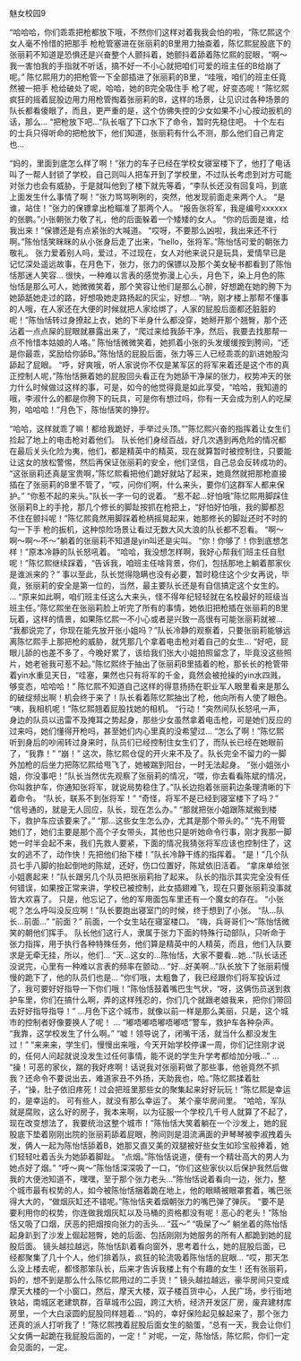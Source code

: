 魅女校园9

“哈哈哈，你们乖乖把枪都放下哦，不然你们这样对着我我会怕的啦，“陈忆熙这个女人毫不怜惜的把那手 枪枪管塞进在张丽莉的B里用力抽查着，陈忆熙屁股底下的张丽莉不知道是恐惧还是兴奋整个人颤抖着，她颤抖着舔着陈忆熙的屁眼，“啊～我一害怕我的手指就不听话，搞不好一不小心就把咱们可爱的班主任的B给崩了呢。”
  陈忆熙用力的把枪管一下全部插进了张丽莉的B里，“哇哦，咱们的班主任竟然被一把手 枪给破处了呢，哈哈，她的B完全吸住手 枪了呢，好变态呢！”陈忆熙疯狂的摇着屁股边用力用枪管掏着张丽莉的B，这样的场景，让见识过各种场景的队长都看傻眼了，而且，更严重的是，这个仿佛失控的少女如果不小心按动扳机的话，那么…
  “把枪放下吧…”队长咽了下口水下了命令，暂时先稳住吧。
   十个左右的士兵只得听命的把枪放下，他们知道，张丽莉有什么不测，那么他们自己肯定也…

  “妈的，里面到底怎么样了啊！”张力的车子已经在学校女寝室楼下了，他打了电话叫了一帮人封锁了学校，自己则叫人把车开到了学校里，不过队长考虑到对方可能对张力也会有威胁，于是就叫他到了楼下就先等着，“李队长还没有回复吗，到底上面发生什么事情了啊！”张力骂骂咧咧的，突然，他发现前面走来两个人。 
  “是谁，站住！”张力的保镖拿出枪瞄准了那两个人。
  “报告张将军，我是编号xxxxxx的张鹏。”小张朝张力敬了礼，他的后面躲着一个矮矮的女人。
  “你的后面是谁，给我出来！”保镖还是有点紧张的大喊道。
   “哎呀，不要那么凶啦，我出来还不行啊。”陈怡恬笑眯眯的从小张身后走了出来，“hello，张将军。”陈怡恬可爱的朝张力敬礼。
  张力爱着别人吗，爱过，不过现在，女人对他来说只是玩具，爱情早已是记忆深处遥远故事，在月色下，张力，张力的保镖以及那个美女秘书都看到了陈怡恬那迷人笑容…
  很快，一种难以言表的感觉弥漫上心头，月色下，染上月色的陈怡恬是那么可人，她微微笑着，那个笑容让他们是那么心醉，好想跪在她的胯下为她舔舐她走过的路，好想吸她走路扬起的灰尘，好想…
  “呐，刚才楼上那帮不懂事的人哦，在人家还在大便的时候就把人家给绑了，人家的屁股后面都还脏脏的呢！”陈怡恬转过身撩起上衣，她的下半身什么都没穿，她掰开那个翘臀，那个还沾着一点点屎的屁眼就暴露出来了，“爬过来给我舔干净，然后，我要去找那帮一点不怜惜本姑娘的人咯。”
  陈怡恬微微笑着，她抓着小张的头发缓缓按到胯间，“还是你最乖，奖励给你舔B。”陈怡恬的屁股后面，张力等三人已经乖乖的趴进她股沟舔起了屁眼。 
“呼，好爽哦，听人家说你不仅是某军区的将军来着还是这个市的真正控制人呢，”陈怡恬撅着她的屁股回头看正在为她舔干净屎的张力，权势冲天的张力什么时候做过这样的事，可是，如今的他觉得竟是如此享受，“哈哈，我知道的哦，李淑什么的都是你胯下的玩具，可是你有想过吗，你有一天会成为别人的吃屎狗，哈哈哈！”月色下，陈怡恬笑的狰狞。

  “哈哈，这样就乖了嘛！都给我跪好，手举过头顶。””陈忆熙兴奋的指挥着让女生们捡起了地上的电击枪对着他们。
  队长他们身经百战，好几次遇到再危险的情况都在最后关头化险为夷，他们，都是精英中的精英，现在就算暂时被控制住，只要能让这女的放松警惕，然后再保证张丽莉的安全，他们坚信，自己总会反转成功的。
  “这张丽莉还真是宝贵啊，”陈忆熙看把他们跪好就站了起来，她竟然就把那枪直接插在了张丽莉的B里不管了，“哎，问你们啊，什么来头，要你们这群军人都来保护。”
 “你惹不起的来头。”队长一字一句的说着。
  “惹不起…好怕哦”陈忆熙用脚踩住张丽莉B上的手抢，那几个修长的脚趾按抓在枪把上，“好怕好怕哦，我的脚都忍不住在颤抖呢！”陈忆熙竟然用脚踩着枪柄摇晃起来，她那修长的脚趾还时不时的勾一下手 枪的扳机，这种惊险场景让看过无数大风大浪的队长都不忍看。
  “啊～啊～啊～不～”躺着的张丽莉不知道是yin叫还是尖叫。
  “你！你够了！你到底想怎样！”原本冷静的队长怒吼着。
  “哈哈，我没想怎样啊，我好心帮我们班主任自慰呢！”陈忆熙继续踩着，“告诉我，咱班主任啥背景，你们，包括那地上躺着那家伙是谁派来的？”
  事以至此，队长觉得隐瞒也没有必要，暂时稳住这个少女再说，毕竟，张丽莉的安全是第一位的，当然，最主要队长还是有自信搞定这个女生的。
  …
  “原来如此啊，咱们班主任这么大来头，怪不得年纪轻轻就在名校最好的班级当班主任。”陈忆熙坐在张丽莉脸上听完了所有的事情，她依旧把枪插在张丽莉的B里玩着，这样的情景，如果陈忆熙一不小心或者是兴致一高很有可能张丽莉就被…
  “我都说完了，你现在能先放开张小姐吗？”队长冷静的观察着，只要张丽莉能够远离陈忆熙手上那把枪的威胁，就凭那几个拿着电击枪对着自己的女生… 
  “好吧，屁眼儿舔的也差不多了，今晚好累了，该给我们张大小姐拍照留念了，毕竟没这些照片，她老爸我可惹不起。”陈忆熙终于抽出了张丽莉B里插着的枪，那长长的枪管带着yin水重见天日，“哇塞，果然也只有将军的千金，竟然会被抢操的yin水四溅，够变态，哈哈哈！”
  陈忆熙不知道自己这样的得意扬扬在职业军人眼里看来是那么的破绽频出啊！机会终于来了！队长看着陈忆熙抽出了枪，他向所有人使了眼色。
  “咦，我相机呢！”陈忆熙翘着屁股找她的相机。
  “行动！”突然间队长怒吼一声，身边的队员以迅雷不及掩耳之势起身，那些少女虽然拿着电击枪，可是她们反应的过来吗，她们懂得开枪吗，甚至她们内心里真的没希望过…
  “怎么了啊！”陈忆熙听到身后的吵闹转过身来时，队员们已经控制住女生们了，而队长已经在她眼前了，“我靠！”
  “崩！”
   这次，陈忆熙仓促的开火来不及了。队长完全不留力的一脚外加枪的后坐力把陈忆熙给甩飞了，她被踹到阳台，一时无法起身。
  “张小姐张小姐，你没事吧！”队长当然优先观察了张丽莉的情况，“喂，你去看看陈斌的情况，你叫救护车，你通知张将军，就说局势稳住了。”队长边抱着张丽莉边条理清晰的下着命令。 
  “队长，联系不到张将军！”
  “奇怪，将军不是已经到寝室楼下了吗？”
  “信号通的，就是无人回应，队长，现在怎么办。”
  “那就把张小姐跟陈斌搬到楼下，救护车应该要来了。”
  “那…这些女生怎么办，尤其是那个带头的。”
  “先不用管她们了，她们主要是那个高个子女带头，其他也只是听她命令行事，刚才我那一脚她一时半会起不来，我们先救人要紧，下面的情况我猜张将军应该也控制住了，这女的逃不了，动作快！先把他们抬下楼！”队长冷静干练的指挥着。
  “是！”几个队员七手八脚的抬起倒地的陈斌，还好，伤口位置好，陈斌依旧活着。
  “拿床单给张小姐裹起来！”队长跟另几个队员把张丽莉抬了起来。
  队长的指示其实完全没有任何错误，如果按正常来讲，学校已被控制，此女插翅难飞，现在只要张丽莉没事就皆大欢喜了。
 只是，他忘记了，他的军用面包车里还有一个魔女的存在。
  “小张呢？怎么呼叫没反应啊！”队长要跑出寝室门的时候，终于想到了小张。
  “队…队长…前面…”
   “前面？”
  前面，一个女生站在寝室楼口。
  “嗨，兵哥哥们～”陈怡恬微笑的朝他们挥手。
  队长他们这行人，隶属于张力下面的特殊行动部队，只听命于张力指挥，用于执行各种特殊任务，他们算是精英中的人精英，而且，他们入队要求是无牵无挂，所以，他们…
  “天…这女的…陈怡恬，大家不要看…她…”队长话还没说完，心里有一种难以言表的频率在颤动…
  “好…好美啊…”队长放下了张丽莉慢慢的跪下了，他的队员们也是…
  “你们哦，太粗鲁了，我已经跟你们将军投诉过了，我可要好好指导一下你们哦！”陈怡恬鼓着嘴巴生气状，“呀，这俩伤员送到救护车里，你们在搞什么啊，弄的这样残忍的，你们几个就跟老娘我来，把你们带回去好好指导指导！”
…月色下这个城市，就像以前一样是那么美丽，只是，这个城市的控制者好像要换人了呢！
  …
  “嘟唔嘟唔嘟唔嘟唔”警车，救护车各种杂声。 
  “我靠，这学校发生了什么啊。”
   “嘘！领导说了，闭嘴干活，就当什么都没发生过！”
   “来来来，学生们，慢慢出来哦，今天开始学校停课一周，你们记住刚才说的，任何人问起就说没发生过任何事情，能不说的学生升学考都给加分哦…”
  …
  “操！可恶的家伙，踹的我好疼啊！话说我对张丽莉做了那些事，他爸竟然不抓我？还命令不要说出去，难道家丑不外扬，天助我也，哈。”陈忆熙揉着肚子，“操，肚子依旧疼死！过会把班里那些女的聚集起来好好玩玩！”陈忆熙是幸运的，是幸运的。
  可有些人，就没有那么幸运了。
  某个豪华房间里。
  “哈哈，军队就是腐败，这么好的房子，我本来啊，以为征服一个学校几千号人就算了不起了，现在改变想法了，我要统治这整个城市！”陈怡恬大笑着躺在一个沙发上，她的屁股底下垫着刚刚出院的张丽莉舔着屁眼，胯间则是泪流满面的尹琴琴被李淑拽着头发，俩人一起为陈怡恬舔着B，她那又直又美的双腿被好些女生如珍宝般捧着，她们轻轻吐着舌头为她舔着脚趾。
  “点烟。”陈怡恬说道，便有一个精壮高大的男人为她点好了烟。” 
  “呼～爽～”陈怡恬深深吸了一口，“你们这些家伙以后保护我然后做我的大便池知道不，嘿嘿，至于那个张力老头…”陈怡恬说着看向一边，张力，整个城市最有权势的人，如今被陈怡恬捆着跪在地上，他的眼睛被眼罩套着，嘴巴张得大大的，“做烟灰缸还不错呢。”陈怡恬夹着烟朝张力的嘴巴弹了弹灰。
   “要不是要利用你的权势，你连做我烟灰缸以及马桶的资格都没有呢！恶心的老头！”陈怡恬又吸了口烟，厌恶的把烟按向张力的舌头…
  “茲～”
   “吸屎了～”
   躺坐着的陈怡恬起身趴到了沙发上倔起翘臀，她的后面、包括刚刚为她服务的所有人都跪到她的屁股后面。
   镜头越拉越远，陈怡恬趴着看向窗外，思考着什么，她的屁股后面，已经都聚集了几十个人，他们排着队，疯狂的轮流吸着陈怡恬的屁眼…
  “哎，那天怎么没上楼去呢，都怪那笨队长，后来才告诉我楼上有个有趣的女生！还有张丽莉，妈的，想不到是那么什么陈忆熙用过的二手货！”
   镜头越拉越远，豪华房间只变成摩天大楼的一个小窗口，然后，摩天大楼，双子楼百货中心，人民广场，步行街地铁站，南城区老建筑群，百草城市公园，跨江大桥，经济开发区厂房，废弃建材库房里，一个大白滚圆的屁股同样翘着…
  “妈的，幸好保险起见躲起来了，那个张力还真的派人打听我了！”陈忆熙拽着屁股后面女生的脑蛋，“总有一天，我会让你们父女俩一起跪在我屁股后面的，一定！”
  对呢，一定，陈怡恬，陈忆熙，你们一定会见面的，一定。
